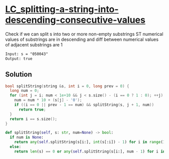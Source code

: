 # [LC_splitting-a-string-into-descending-consecutive-values](https://leetcode.com/problems/splitting-a-string-into-descending-consecutive-values)

Check if we can split s into two or more non-empty substrings
ST numerical values of substrings are in descending and diff between numerical values of adjacent substrings are 1

```txt
Input: s = "050043"
Output: true
```

## Solution

```cpp
bool splitString(string &s, int i = 0, long prev = 0) {
  long num = 0;
  for (int j = i; num < 1e+10 && j < s.size() - (i == 0 ? 1 : 0); ++j) {
    num = num * 10 + (s[j] - '0');
    if ((i == 0 || prev - 1 == num) && splitString(s, j + 1, num))
      return true;
  }
  return i == s.size();
}
```

```py
def splitString(self, s: str, num=None) -> bool:
  if num is None:
    return any(self.splitString(s[i:], int(s[:i]) - 1) for i in range(1, len(s)))
  else:
    return len(s) == 0 or any(self.splitString(s[i:], num - 1) for i in range(1, len(s) + 1) if int(s[:i]) == num)
```

